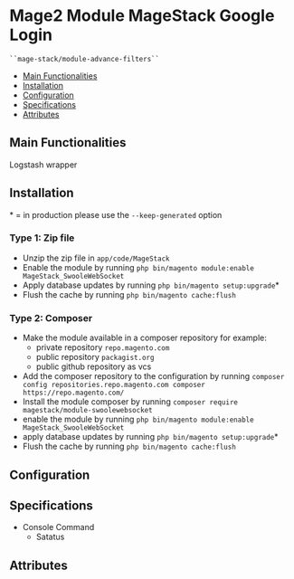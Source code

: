 # Mage2 Module MageStack Google Login

    ``mage-stack/module-advance-filters``

 - [Main Functionalities](#markdown-header-main-functionalities)
 - [Installation](#markdown-header-installation)
 - [Configuration](#markdown-header-configuration)
 - [Specifications](#markdown-header-specifications)
 - [Attributes](#markdown-header-attributes)


## Main Functionalities
Logstash wrapper

## Installation
\* = in production please use the `--keep-generated` option

### Type 1: Zip file

 - Unzip the zip file in `app/code/MageStack`
 - Enable the module by running `php bin/magento module:enable MageStack_SwooleWebSocket`
 - Apply database updates by running `php bin/magento setup:upgrade`\*
 - Flush the cache by running `php bin/magento cache:flush`

### Type 2: Composer

 - Make the module available in a composer repository for example:
    - private repository `repo.magento.com`
    - public repository `packagist.org`
    - public github repository as vcs
 - Add the composer repository to the configuration by running `composer config repositories.repo.magento.com composer https://repo.magento.com/`
 - Install the module composer by running `composer require magestack/module-swoolewebsocket`
 - enable the module by running `php bin/magento module:enable MageStack_SwooleWebSocket`
 - apply database updates by running `php bin/magento setup:upgrade`\*
 - Flush the cache by running `php bin/magento cache:flush`


## Configuration

<!-- window.webSocketClient.join('private_channel');

window.webSocketClient.listen('private_channel', function (data) {
  console.log('Order was shipped', data);
});

window.webSocketClient.sendMessage({'message' : 'Hello World!'}, 'private_channel'); -->


## Specifications

 - Console Command
	- Satatus


## Attributes



